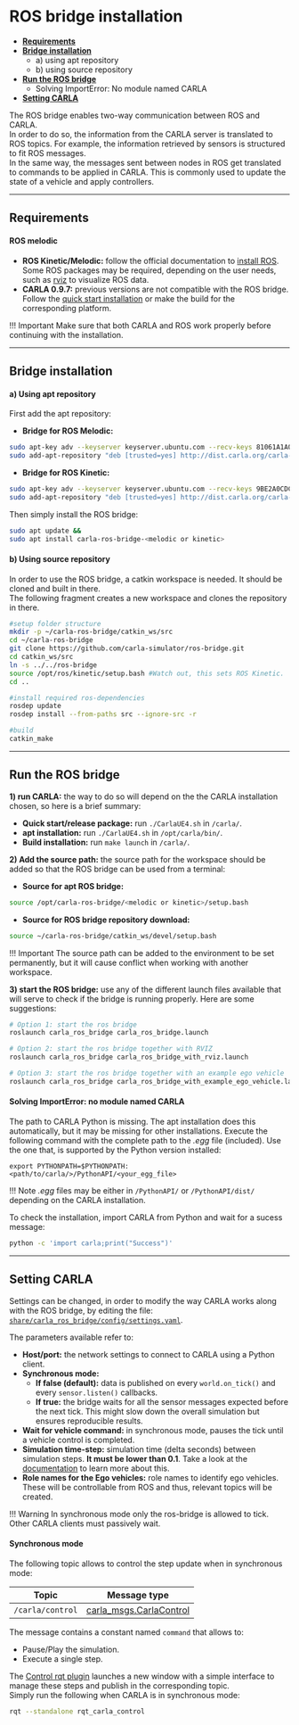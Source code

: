 # ROS bridge installation

  * [__Requirements__](#requirements)  
  * [__Bridge installation__](#bridge-installation)  
	* a) using apt repository  
	* b) using source repository  
  * [__Run the ROS bridge__](#run-the-ros-bridge)  
	* Solving ImportError: No module named CARLA  
  * [__Setting CARLA__](#setting-carla)  
 
The ROS bridge enables two-way communication between ROS and CARLA.  
In order to do so, the information from the CARLA server is translated to ROS topics. For example, the information retrieved by sensors is structured to fit ROS messages.  
In the same way, the messages sent between nodes in ROS get translated to commands to be applied in CARLA. This is commonly used to update the state of a vehicle and apply controllers.  

---
## Requirements
#### ROS melodic

  * __ROS Kinetic/Melodic:__ follow the official documentation to [install ROS](http://wiki.ros.org/melodic/Installation/Ubuntu). Some ROS packages may be required, depending on the user needs, such as [rviz](https://wiki.ros.org/ainstein_radar_rviz_plugins) to visualize ROS data.  
  * __CARLA 0.9.7:__ previous versions are not compatible with the ROS bridge. Follow the [quick start installation](../getting_started/quickstart) or make the build for the corresponding platform. 

!!! Important
    Make sure that both CARLA and ROS work properly before continuing with the installation. 

---
## Bridge installation 

#### a) Using apt repository

First add the apt repository: 

* __Bridge for ROS Melodic:__
```sh
sudo apt-key adv --keyserver keyserver.ubuntu.com --recv-keys 81061A1A042F527D &&
sudo add-apt-repository "deb [trusted=yes] http://dist.carla.org/carla-ros-bridge-melodic/ bionic main"
```

* __Bridge for ROS Kinetic:__
```sh
sudo apt-key adv --keyserver keyserver.ubuntu.com --recv-keys 9BE2A0CDC0161D6C &&
sudo add-apt-repository "deb [trusted=yes] http://dist.carla.org/carla-ros-bridge-kinetic xenial main"
```

Then simply install the ROS bridge:
```sh
sudo apt update &&
sudo apt install carla-ros-bridge-<melodic or kinetic>
```

#### b) Using source repository

In order to use the ROS bridge, a catkin workspace is needed. It should be cloned and built in there.  
The following fragment creates a new workspace and clones the repository in there.  
```sh
#setup folder structure
mkdir -p ~/carla-ros-bridge/catkin_ws/src
cd ~/carla-ros-bridge
git clone https://github.com/carla-simulator/ros-bridge.git
cd catkin_ws/src
ln -s ../../ros-bridge
source /opt/ros/kinetic/setup.bash #Watch out, this sets ROS Kinetic. 
cd ..

#install required ros-dependencies
rosdep update
rosdep install --from-paths src --ignore-src -r

#build
catkin_make
```

---
## Run the ROS bridge

__1) run CARLA:__ the way to do so will depend on the the CARLA installation chosen, so here is a brief summary:  

* __Quick start/release package:__ run `./CarlaUE4.sh` in `/carla/`. 
* __apt installation:__ run `./CarlaUE4.sh` in `/opt/carla/bin/`. 
* __Build installation:__ run `make launch` in `/carla/`. 

__2) Add the source path:__ the source path for the workspace should be added so that the ROS bridge can be used from a terminal:  

* __Source for apt ROS bridge:__
```sh
source /opt/carla-ros-bridge/<melodic or kinetic>/setup.bash
```

* __Source for ROS bridge repository download:__
```sh
source ~/carla-ros-bridge/catkin_ws/devel/setup.bash
```

!!! Important
    The source path can be added to the environment to be set permanently, but it will cause conflict when working with another workspace.  

__3) start the ROS bridge:__ use any of the different launch files available that will serve to check if the bridge is running properly. Here are some suggestions:  

```sh
# Option 1: start the ros bridge
roslaunch carla_ros_bridge carla_ros_bridge.launch

# Option 2: start the ros bridge together with RVIZ
roslaunch carla_ros_bridge carla_ros_bridge_with_rviz.launch

# Option 3: start the ros bridge together with an example ego vehicle
roslaunch carla_ros_bridge carla_ros_bridge_with_example_ego_vehicle.launch
```

#### Solving ImportError: no module named CARLA

The path to CARLA Python is missing. The apt installation does this automatically, but it may be missing for other installations. Execute the following command with the complete path to the _.egg_ file (included). Use the one that, is supported by the Python version installed:

    export PYTHONPATH=$PYTHONPATH:<path/to/carla/>/PythonAPI/<your_egg_file>

!!! Note
    _.egg_ files may be either in `/PythonAPI/` or `/PythonAPI/dist/` depending on the CARLA installation.

To check the installation, import CARLA from Python and wait for a sucess message:
```sh
python -c 'import carla;print("Success")'
```

---
## Setting CARLA

Settings can be changed, in order to modify the way CARLA works along with the ROS bridge, by editing the file: [`share/carla_ros_bridge/config/settings.yaml`](https://github.com/carla-simulator/ros-bridge/blob/master/carla_ros_bridge/config/settings.yaml).

The parameters available refer to:  

* __Host/port:__ the network settings to connect to CARLA using a Python client.  
* __Synchronous mode:__ 
	* __If false (default):__ data is published on every `world.on_tick()` and every `sensor.listen()` callbacks.  
	* __If true:__ the bridge waits for all the sensor messages expected before the next tick. This might slow down the overall simulation but ensures reproducible results.  
* __Wait for vehicle command:__ in synchronous mode, pauses the tick until a vehicle control is completed. 
* __Simulation time-step:__ simulation time (delta seconds) between simulation steps. __It must be lower than 0.1__. Take a look at the [documentation](../simulation_time_and_synchrony) to learn more about this.  
* __Role names for the Ego vehicles:__ role names to identify ego vehicles. These will be controllable from ROS and thus, relevant topics will be created.  


!!! Warning
    In synchronous mode only the ros-bridge is allowed to tick. Other CARLA clients must passively wait.

#### Synchronous mode

The following topic allows to control the step update when in synchronous mode:  

| Topic            | Message type            |
| ---------------- | ----------------------- |
| `/carla/control` | [carla_msgs.CarlaControl](../ros_msgs#carlacontrolmsg) |

The message contains a constant named `command` that allows to:  

* Pause/Play the simulation. 
* Execute a single step. 

The [Control rqt plugin](https://github.com/carla-simulator/ros-bridge/blob/master/rqt_carla_control/README.md) launches a new window with a simple interface to manage these steps and publish in the corresponding topic.  
Simply run the following when CARLA is in synchronous mode:  
```sh
rqt --standalone rqt_carla_control
```
